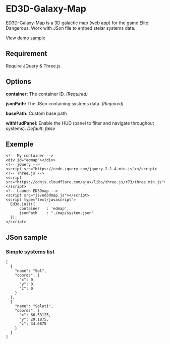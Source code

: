 # ED3D-Galaxy-Map
ED3D-Galaxy-Map is a 3D galactic map (web app) for the game Elite: Dangerous.
Work with JSon file to embed stelar systems data.

View [demo sample](http://ed-board.net/testmap3/)

## Requirement
Require JQuery & Three.js

## Options
**container:** The container ID. *(Required)*

**jsonPath:** The JSon containing systems data. *(Required)*

**basePath:** Custom base path

**withHudPanel:** Enable the HUD (panel to filter and navigate throughout systems).
*Default: false*

## Exemple
```
<!-- My container -->
<div id="edmap"></div>
<!-- jQuery -->
<script src="https://code.jquery.com/jquery-2.1.4.min.js"></script>
<!-- Three.js -->
<script src="https://cdnjs.cloudflare.com/ajax/libs/three.js/r73/three.min.js"></script>
<!-- Launch ED3Dmap -->
<script src="js/ed3dmap.js"></script>
<script type="text/javascript">
  Ed3d.init({
      container   : 'edmap',
      jsonPath    : "./map/system.json"
  });
</script>
```
## JSon sample
### Simple systems list
```
[
  {
    "name": "Sol",
    "coords": {
      "x": 0,
      "y": 0,
      "z": 0
    }
  },
  {
    "name": "Solati",
    "coords": {
      "x": 66.53125,
      "y": 29.1875,
      "z": 34.6875
    }
  }
]
```

